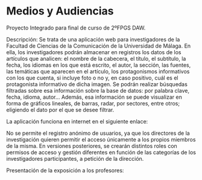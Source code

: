 # Medios y Audiencias

Proyecto Integrado para final de curso de 2ºFPGS DAW. 

Descripción: 
Se trata de una aplicación web para investigadores de la Facultad de Ciencias de la Comunicación de la Universidad de Málaga. En ella, los investigadores podrán almacenar en registros los datos de los artículos que analicen: el nombre de la cabecera, el título, el subtítulo, la fecha, los idiomas en los que está escrito, el autor, la sección, las fuentes, las temáticas que aparecen en el artículo, los protagonismos informativos con los que cuenta, si incluye foto o no y, en caso positivo, cuál es el protagonista informativo de dicha imagen. 
Se podrán realizar búsquedas filtradas sobre esa información sobre la base de datos: por palabra clave, fecha, idioma, autor... 
Además, esa información se puede visualizar en forma de gráficos lineales, de barras, radar, por sectores, entre otros; eligiendo el dato por el que se desee filtrar. 

La aplicación funciona en internet en el siguiente enlace: 


No se permite el registro anónimo de usuarios, ya que los directores de la investigación quieren permitir el acceso únicamente a los propios miembros de la misma. 
En versiones posteriores, se crearán distintos roles con permisos de acceso y gestión diferentes en función de las categorías de los investigadores participantes, a petición de la dirección. 

Presentación de la exposición a los profesores: 

